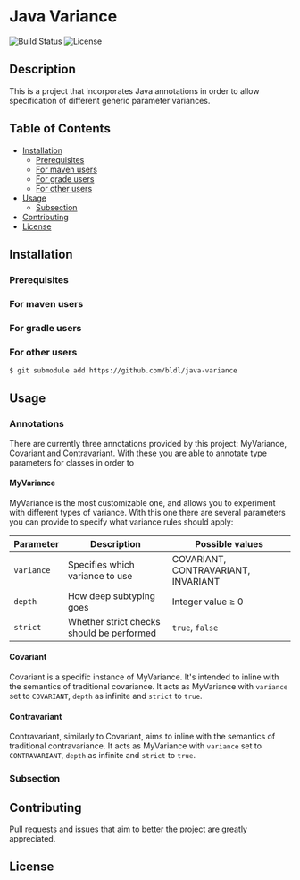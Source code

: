 # Java Variance

![Build Status](https://img.shields.io/github/workflow/status/bldl/java-variance/CI) ![License](https://img.shields.io/github/license/bldl/java-variance)

## Description

This is a project that incorporates Java annotations in order to allow specification of different generic parameter variances.

## Table of Contents

- [Installation](#installation)
  - [Prerequisites](#prerequisites)
  - [For maven users](#for-maven-users)
  - [For grade users](#for-gradle-users)
  - [For other users](#for-other-users)
- [Usage](#usage)
  - [Subsection](#subsection)
- [Contributing](#contributing)
- [License](#license)

## Installation

### Prerequisites

### For maven users

<!-- TODO: Add when project is published to maven central -->

### For gradle users

<!-- TODO: Add when project is published to maven central -->

### For other users

```bash
$ git submodule add https://github.com/bldl/java-variance
```

## Usage

### Annotations

There are currently three annotations provided by this project: MyVariance, Covariant and Contravariant. With these you are able to annotate type parameters for classes in order to

#### MyVariance

MyVariance is the most customizable one, and allows you to experiment with different types of variance. With this one there are several parameters you can provide to specify what variance rules should apply:

| Parameter  | Description                               | Possible values                     |
| ---------- | ----------------------------------------- | ----------------------------------- |
| `variance` | Specifies which variance to use           | COVARIANT, CONTRAVARIANT, INVARIANT |
| `depth`    | How deep subtyping goes                   | Integer value ≥ 0                   |
| `strict`   | Whether strict checks should be performed | `true`, `false`                     |

#### Covariant

Covariant is a specific instance of MyVariance. It's intended to inline with the semantics of traditional covariance. It acts as MyVariance with `variance` set to `COVARIANT`, `depth` as infinite and `strict` to `true`.

#### Contravariant

Contravariant, similarly to Covariant, aims to inline with the semantics of traditional contravariance. It acts as MyVariance with `variance` set to `CONTRAVARIANT`, `depth` as infinite and `strict` to `true`.

### Subsection

## Contributing

Pull requests and issues that aim to better the project are greatly appreciated.

## License
